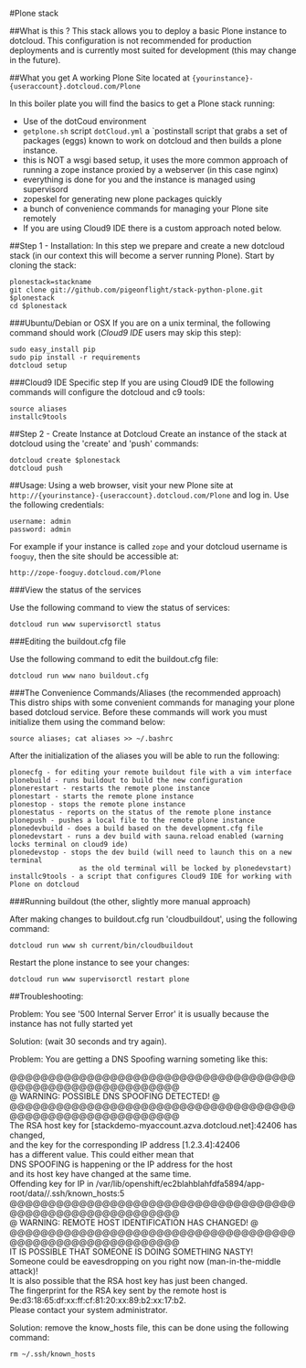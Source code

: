 #Plone stack 

##What is this ?
This stack allows you to deploy a basic Plone instance to dotcloud. This configuration is not recommended for production deployments and is 
currently most suited for development (this may change in the future).

##What you get
A working Plone Site located at
`{yourinstance}-{useraccount}.dotcloud.com/Plone`

In this boiler plate you will find the basics to get a Plone stack running:
* Use of the dotCoud environment
* `getplone.sh` script `dotCloud.yml` a `postinstall script that grabs a set of packages (eggs) known to work on dotcloud and then builds a plone instance.
* this is NOT a wsgi based setup, it uses the more common approach of
  running a zope instance proxied by a webserver (in this case nginx)
* everything is done for you and the instance is managed using supervisord
* zopeskel for generating new plone packages quickly
* a bunch of convenience commands for managing your Plone site remotely
* If you are using Cloud9 IDE there is a custom approach noted below.

##Step 1 - Installation:
In this step we prepare and create a new dotcloud stack (in our context this 
will become a server running Plone). 
Start by cloning the stack:

    plonestack=stackname
    git clone git://github.com/pigeonflight/stack-python-plone.git $plonestack
    cd $plonestack

###Ubuntu/Debian or OSX
If you are on a unix terminal, the following command should work (*Cloud9 IDE* users may skip this step):

    sudo easy_install pip
    sudo pip install -r requirements
    dotcloud setup

###Cloud9 IDE Specific step
If you are using Cloud9 IDE the following commands will configure the dotcloud and c9 tools:

    source aliases
    installc9tools
    
##Step 2 - Create Instance at Dotcloud
Create an instance of the stack at dotcloud using the 'create' and 'push' commands:

    dotcloud create $plonestack
    dotcloud push 
      
##Usage:
Using a web browser, visit your new Plone site at
`http://{yourinstance}-{useraccount}.dotcloud.com/Plone` and log in.
Use the following credentials:

    username: admin
    password: admin

For example if your instance is called `zope` and your dotcloud username is
`fooguy`, then the site should be accessible at:

    http://zope-fooguy.dotcloud.com/Plone

###View the status of the services

Use the following command to view the status of services:

    dotcloud run www supervisorctl status
    
###Editing the buildout.cfg file

Use the following command to edit the buildout.cfg file:

    dotcloud run www nano buildout.cfg

    
###The Convenience Commands/Aliases (the recommended approach)
This distro ships with some convenient commands for managing your plone based
dotcloud service. Before these commands will work you must initialize them
using the command below:

    source aliases; cat aliases >> ~/.bashrc

After the initialization of the aliases you will be able to run the following:

    plonecfg - for editing your remote buildout file with a vim interface
    plonebuild - runs buildout to build the new configuration
    plonerestart - restarts the remote plone instance
    plonestart - starts the remote plone instance
    plonestop - stops the remote plone instance
    plonestatus - reports on the status of the remote plone instance
    plonepush - pushes a local file to the remote plone instance
    plonedevbuild - does a build based on the development.cfg file
    plonedevstart - runs a dev build with sauna.reload enabled (warning locks terminal on cloud9 ide)
    plonedevstop - stops the dev build (will need to launch this on a new terminal
                     as the old terminal will be locked by plonedevstart)
    installc9tools - a script that configures Cloud9 IDE for working with Plone on dotcloud

###Running buildout (the other, slightly more manual approach)

After making changes to buildout.cfg run 'cloudbuildout', using the 
following command:

    dotcloud run www sh current/bin/cloudbuildout 
    
Restart the plone instance to see your changes:

    dotcloud run www supervisorctl restart plone


##Troubleshooting:

Problem: You see '500 Internal Server Error' it is usually because the
instance has not fully started yet 

Solution: (wait 30 seconds and try again).

Problem: You are getting a DNS Spoofing warning someting like this:

@@@@@@@@@@@@@@@@@@@@@@@@@@@@@@@@@@@@@@@@@@@@@@@@@@@@@@@@@@@                                                                                                        
@       WARNING: POSSIBLE DNS SPOOFING DETECTED!          @                                                                                                        
@@@@@@@@@@@@@@@@@@@@@@@@@@@@@@@@@@@@@@@@@@@@@@@@@@@@@@@@@@@                                                                                                        
The RSA host key for [stackdemo-myaccount.azva.dotcloud.net]:42406 has changed,                                                                                 
and the key for the corresponding IP address [1.2.3.4]:42406                                                                                                 
has a different value. This could either mean that                                                                                                                 
DNS SPOOFING is happening or the IP address for the host                                                                                                           
and its host key have changed at the same time.                                                                                                                    
Offending key for IP in /var/lib/openshift/ec2blahblahfdfa5894/app-root/data//.ssh/known_hosts:5                                                      
@@@@@@@@@@@@@@@@@@@@@@@@@@@@@@@@@@@@@@@@@@@@@@@@@@@@@@@@@@@                                                                                                        
@    WARNING: REMOTE HOST IDENTIFICATION HAS CHANGED!     @                                                                                                        
@@@@@@@@@@@@@@@@@@@@@@@@@@@@@@@@@@@@@@@@@@@@@@@@@@@@@@@@@@@                                                                                                        
IT IS POSSIBLE THAT SOMEONE IS DOING SOMETHING NASTY!                                                                                                              
Someone could be eavesdropping on you right now (man-in-the-middle attack)!                                                                                        
It is also possible that the RSA host key has just been changed.                                                                                                   
The fingerprint for the RSA key sent by the remote host is                                                                                                         
9e:d3:18:65:df:xx:ff:cf:81:20:xx:89:b2:xx:17:b2.                                                                                                                   
Please contact your system administrator.          

Solution: remove the know_hosts file, this can be done using the following command:

    rm ~/.ssh/known_hosts
    
